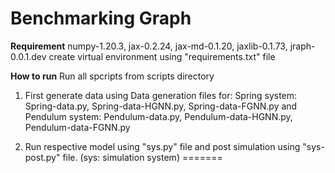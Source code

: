 # __Benchmarking Graph__

__Requirement__
numpy-1.20.3, jax-0.2.24, jax-md-0.1.20, jaxlib-0.1.73, jraph-0.0.1.dev
create virtual environment using "requirements.txt" file

__How to run__
Run all spcripts from scripts directory
1. First generate data using Data generation files for:
    Spring system:    Spring-data.py, Spring-data-HGNN.py, Spring-data-FGNN.py and
    Pendulum system:  Pendulum-data.py, Pendulum-data-HGNN.py, Pendulum-data-FGNN.py

2. Run respective model using "sys.py" file and post simulation using "sys-post.py" file. (sys: simulation system)
=======
